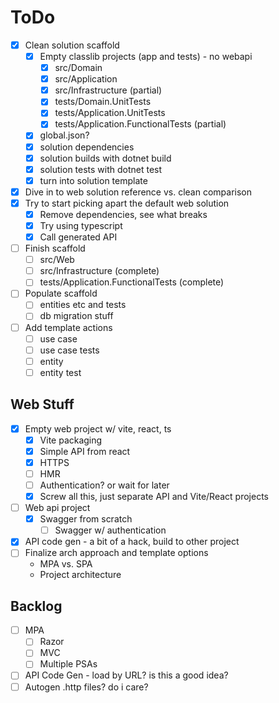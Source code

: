 # ToDo

- [x] Clean solution scaffold
  - [x] Empty classlib projects (app and tests) - no webapi
    - [x] src/Domain
    - [x] src/Application
    - [x] src/Infrastructure (partial)
    - [x] tests/Domain.UnitTests
    - [x] tests/Application.UnitTests
    - [x] tests/Application.FunctionalTests (partial)
  - [x] global.json?
  - [x] solution dependencies
  - [x] solution builds with dotnet build
  - [x] solution tests with dotnet test
  - [x] turn into solution template
- [x] Dive in to web solution reference vs. clean comparison
- [x] Try to start picking apart the default web solution
  - [x] Remove dependencies, see what breaks
  - [x] Try using typescript
  - [x] Call generated API
- [ ] Finish scaffold
  - [ ] src/Web
  - [ ] src/Infrastructure (complete)
  - [ ] tests/Application.FunctionalTests (complete)
- [ ] Populate scaffold
  - [ ] entities etc and tests
  - [ ] db migration stuff
- [ ] Add template actions
  - [ ] use case
  - [ ] use case tests
  - [ ] entity
  - [ ] entity test

## Web Stuff

- [x] Empty web project w/ vite, react, ts
  - [x] Vite packaging
  - [x] Simple API from react
  - [x] HTTPS
  - [ ] HMR
  - [ ] Authentication? or wait for later
  - [x] Screw all this, just separate API and Vite/React projects
- [ ] Web api project
  - [x] Swagger from scratch
    - [ ] Swagger w/ authentication
- [x] API code gen - a bit of a hack, build to other project
- [ ] Finalize arch approach and template options
  - MPA vs. SPA
  - Project architecture

## Backlog

- [ ] MPA
  - [ ] Razor
  - [ ] MVC
  - [ ] Multiple PSAs
- [ ] API Code Gen - load by URL? is this a good idea?
- [ ] Autogen .http files? do i care?
